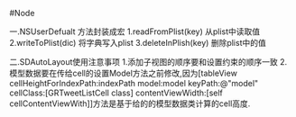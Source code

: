 #Node

一.NSUserDefualt 方法封装成宏
1.readFromPlist(key) 从plist中读取值
2.writeToPlist(dic)  将字典写入plist
3.deleteInPlish(key) 删除plist中的值

二.SDAutoLayout使用注意事项
1.添加子视图的顺序要和设置约束的顺序一致
2.模型数据要在传给cell的设置Model方法之前修改,因为[tableView cellHeightForIndexPath:indexPath model:model keyPath:@"model" cellClass:[GRTweetListCell class] contentViewWidth:[self cellContentViewWith]]方法是基于给的的模型数据类计算的cell高度.

